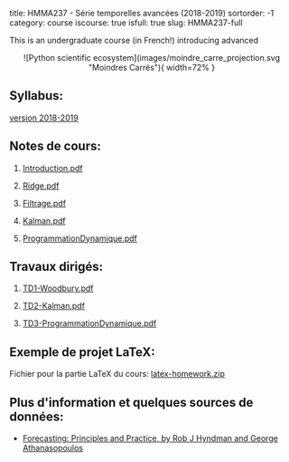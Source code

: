 title: HMMA237 - Série temporelles avancées (2018-2019)
sortorder: -1
category: course
iscourse: true
isfull: true
slug: HMMA237-full


This is an undergraduate course (in French!) introducing advanced

<center>
![Python scientific ecosystem](images/moindre_carre_projection.svg "Moindres Carrés"){ width=72% }
</center>

## Syllabus:
[version 2018-2019](/enseignement/Montpellier/HMMA237/syllabus_HMMA237_18_19.pdf)


## Notes de cours:

1. [Introduction.pdf](/enseignement/Montpellier/HMMA237/Introduction.pdf)

1. [Ridge.pdf](/enseignement/Montpellier/HMMA237/Ridge.pdf)

1. [Filtrage.pdf](/enseignement/Montpellier/HMMA237/Filtrage.pdf)

1. [Kalman.pdf](/enseignement/Montpellier/HMMA237/Kalman.pdf)

1. [ProgrammationDynamique.pdf](/enseignement/Montpellier/HMMA237/ProgrammationDynamique.pdf)


## Travaux dirigés:

1. [TD1-Woodbury.pdf](/enseignement/Montpellier/HMMA237/TD1-Woodbury.pdf)

1. [TD2-Kalman.pdf](/enseignement/Montpellier/HMMA237/TD2-Kalman.pdf)

1. [TD3-ProgrammationDynamique.pdf](/enseignement/Montpellier/HMMA237/TD3-ProgrammationDynamique.pdf)

## Exemple de projet LaTeX:

Fichier pour la partie LaTeX du cours: [latex-homework.zip](/enseignement/Montpellier/HMMA237/latex-homework.zip)


## Plus d'information et quelques sources de données:

- [Forecasting: Principles and Practice, by Rob J Hyndman and George Athanasopoulos](https://otexts.com/fpp2/)
